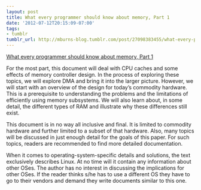 ```yaml
---
layout: post
title: What every programmer should know about memory, Part 1
date: '2012-07-12T20:15:09-07:00'
tags:
- tumblr
tumblr_url: http://mburns-blog.tumblr.com/post/27098383455/what-every-programmer-should-know-about-memory
---
```

<a href="https://lwn.net/Articles/250967/">What every programmer should know about memory, Part 1</a>

For the most part, this document will deal with CPU caches and some effects of memory controller design. In the process of exploring these topics, we will explore DMA and bring it into the larger picture. However, we will start with an overview of the design for today&rsquo;s commodity hardware. This is a prerequisite to understanding the problems and the limitations of efficiently using memory subsystems. We will also learn about, in some detail, the different types of RAM and illustrate why these differences still exist.


This document is in no way all inclusive and final. It is limited to commodity hardware and further limited to a subset of that hardware. Also, many topics will be discussed in just enough detail for the goals of this paper. For such topics, readers are recommended to find more detailed documentation.


When it comes to operating-system-specific details and solutions, the text exclusively describes Linux. At no time will it contain any information about other OSes. The author has no interest in discussing the implications for other OSes. If the reader thinks s/he has to use a different OS they have to go to their vendors and demand they write documents similar to this one.

